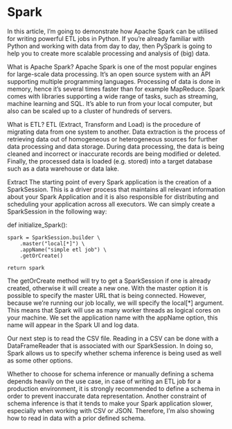 # Spark
In this article, I’m going to demonstrate how Apache Spark can be utilised for writing powerful ETL jobs in Python. If you’re already familiar with Python and working with data from day to day, then PySpark is going to help you to create more scalable processing and analysis of (big) data.

What is Apache Spark?
Apache Spark is one of the most popular engines for large-scale data processing. It’s an open source system with an API supporting multiple programming languages. Processing of data is done in memory, hence it’s several times faster than for example MapReduce. Spark comes with libraries supporting a wide range of tasks, such as streaming, machine learning and SQL. It’s able to run from your local computer, but also can be scaled up to a cluster of hundreds of servers.

What is ETL?
ETL (Extract, Transform and Load) is the procedure of migrating data from one system to another. Data extraction is the process of retrieving data out of homogeneous or heterogeneous sources for further data processing and data storage. During data processing, the data is being cleaned and incorrect or inaccurate records are being modified or deleted. Finally, the processed data is loaded (e.g. stored) into a target database such as a data warehouse or data lake.

Extract
The starting point of every Spark application is the creation of a SparkSession. This is a driver process that maintains all relevant information about your Spark Application and it is also responsible for distributing and scheduling your application across all executors. We can simply create a SparkSession in the following way:

def initialize_Spark():

    spark = SparkSession.builder \
        .master("local[*]") \
        .appName("simple etl job") \
        .getOrCreate()

    return spark
    
The getOrCreate method will try to get a SparkSession if one is already created, otherwise it will create a new one. With the master option it is possible to specify the master URL that is being connected. However, because we’re running our job locally, we will specify the local[*] argument. This means that Spark will use as many worker threads as logical cores on your machine. We set the application name with the appName option, this name will appear in the Spark UI and log data.

Our next step is to read the CSV file. Reading in a CSV can be done with a DataFrameReader that is associated with our SparkSession. In doing so, Spark allows us to specify whether schema inference is being used as well as some other options.

Whether to choose for schema inference or manually defining a schema depends heavily on the use case, in case of writing an ETL job for a production environment, it is strongly recommended to define a schema in order to prevent inaccurate data representation. Another constraint of schema inference is that it tends to make your Spark application slower, especially when working with CSV or JSON. Therefore, I’m also showing how to read in data with a prior defined schema.
